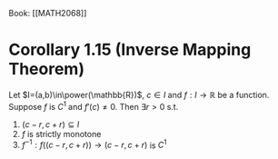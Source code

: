 Book: [[MATH2068]]
# Corollary 1.15 (Inverse Mapping Theorem)
Let $I=(a,b)\in\power(\mathbb{R})$, $c\in I$ and $f:I\to \mathbb{R}$ be a function.
Suppose $f$ is $C^{1}$ and $f'(c)\neq 0$.
Then $\exists r>0$ s.t. 
1. $(c-r,c+r)\subseteq I$
2. $f$ is strictly monotone
3. $f^{-1}:f((c-r,c+r))\to (c-r,c+r)$ is $C^{1}$